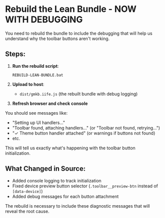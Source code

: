# Rebuild the Lean Bundle - NOW WITH DEBUGGING

You need to rebuild the bundle to include the debugging that will help us understand why the toolbar buttons aren't working.

## Steps:

1. **Run the rebuild script**:
   ```
   REBUILD-LEAN-BUNDLE.bat
   ```

2. **Upload to host**:
   - `dist/gmkb.iife.js` (the rebuilt bundle with debug logging)

3. **Refresh browser and check console**

You should see messages like:
- "Setting up UI handlers..."
- "Toolbar found, attaching handlers..." (or "Toolbar not found, retrying...")
- "✓ Theme button handler attached" (or warnings if buttons not found)
- etc.

This will tell us exactly what's happening with the toolbar button initialization.

## What Changed in Source:
- Added console logging to track initialization
- Fixed device preview button selector (`.toolbar__preview-btn` instead of `[data-device]`)
- Added debug messages for each button attachment

The rebuild is necessary to include these diagnostic messages that will reveal the root cause.
